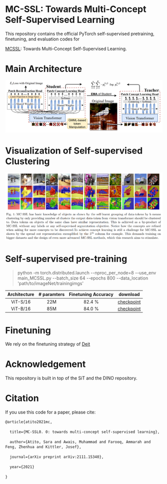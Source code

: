 
# MC-SSL: Towards Multi-Concept Self-Supervised Learning

This repository contains the official PyTorch self-supervised pretraining, finetuning, and evaluation codes for 

[MCSSL](https://arxiv.org/abs/2111.15340): Towards Multi-Concept Self-Supervised Learning.

# Main Architecture

![](imgs/MCSSL.png)

# Visualization of Self-supervised Clustering

![](imgs/MCSSL__Cluster.png)

# Self-supervised pre-training

> python -m torch.distributed.launch --nproc_per_node=8 --use_env main_MCSSL.py --batch_size 64 --epochs 800 --data_location 'path/to/imageNet/trainingimgs' 

| Architecture  | # paramters   | Finetuning Accuracy | download |
| :-------------: | :-------------: | :-------------: |  ------------- |
| ViT-S/16 | 22M  | 82.4 % |[checkpoint](https://drive.google.com/file/d/1QIRFfKyNj0_VC7aHHQvKvuHJlD9aUxR9/view?usp=share_link) |
| ViT-B/16 | 85M  | 84.0 % |[checkpoint](https://drive.google.com/file/d/1KjblkfYAsRIlr5z6oIO5Y03-7aCcgsVm/view?usp=sharing) |

# Finetuning
We rely on the finetuning strategy of [Deit](https://github.com/facebookresearch/deit) 

# Acknowledgement

This repository is built in top of the SiT and the DINO repository.

# Citation

If you use this code for a paper, please cite:

```
@article{atito2021mc,

  title={MC-SSL0. 0: towards multi-concept self-supervised learning},

  author={Atito, Sara and Awais, Muhammad and Farooq, Ammarah and Feng, Zhenhua and Kittler, Josef},

  journal={arXiv preprint arXiv:2111.15340},

  year={2021}

}
```
